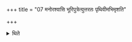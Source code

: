 +++
title = "07 मनोरश्वासि भूरिपुत्रेत्युत्तरतः पृथिवीमभिमृशति"

+++

<details><summary>थिते</summary>

मनोरश्वासि भूरिपुत्रेत्युत्तरतः पृथिवीमभिमृशति ७
</details>
